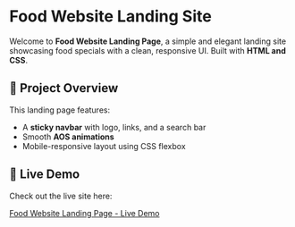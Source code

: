 # Food Website Landing Site

Welcome to **Food Website Landing Page**, a simple and elegant landing site showcasing food specials with a clean, responsive UI. Built with **HTML and CSS**.

## 🌟 Project Overview

This landing page features:
- A **sticky navbar** with logo, links, and a search bar
- Smooth **AOS animations**
- Mobile-responsive layout using CSS flexbox

## 🚀 Live Demo

Check out the live site here:

[Food Website Landing Page - Live Demo](https://food-website-landing-site.netlify.app/)

